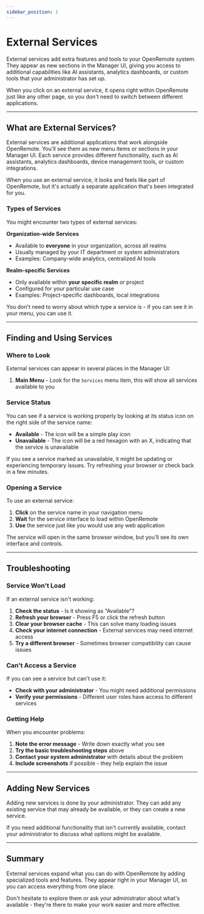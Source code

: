 ```yaml
---
sidebar_position: 1
---
```


# External Services

External services add extra features and tools to your OpenRemote system. They appear as new sections in the Manager UI, giving you access to additional capabilities like AI assistants, analytics dashboards, or custom tools that your administrator has set up.

When you click on an external service, it opens right within OpenRemote just like any other page, so you don't need to switch between different applications.

---

## What are External Services?

External services are additional applications that work alongside OpenRemote. You'll see them as new menu items or sections in your Manager UI. Each service provides different functionality, such as AI assistants, analytics dashboards, device management tools, or custom integrations.

When you use an external service, it looks and feels like part of OpenRemote, but it's actually a separate application that's been integrated for you.

### Types of Services

You might encounter two types of external services:

**Organization-wide Services**
- Available to **everyone** in your organization, across all realms
- Usually managed by your IT department or system administrators
- Examples: Company-wide analytics, centralized AI tools

**Realm-specific Services**
- Only available within **your specific realm** or project
- Configured for your particular use case
- Examples: Project-specific dashboards, local integrations

You don't need to worry about which type a service is - if you can see it in your menu, you can use it.

---

## Finding and Using Services

### Where to Look

External services can appear in several places in the Manager UI:

1. **Main Menu** - Look for the `Services` menu item, this will show all services available to you

### Service Status

You can see if a service is working properly by looking at its status icon on the right side of the service name:

- **Available** - The icon will be a simple play icon
- **Unavailable** - The icon will be a red hexagon with an X, indicating that the service is unavailable

If you see a service marked as unavailable, it might be updating or experiencing temporary issues. Try refreshing your browser or check back in a few minutes.

### Opening a Service

To use an external service:

1. **Click** on the service name in your navigation menu
2. **Wait** for the service interface to load within OpenRemote
3. **Use** the service just like you would use any web application

The service will open in the same browser window, but you'll see its own interface and controls.

---

## Troubleshooting

### Service Won't Load

If an external service isn't working:

1. **Check the status** - Is it showing as "Available"?
2. **Refresh your browser** - Press F5 or click the refresh button
3. **Clear your browser cache** - This can solve many loading issues
4. **Check your internet connection** - External services may need internet access
5. **Try a different browser** - Sometimes browser compatibility can cause issues

### Can't Access a Service

If you can see a service but can't use it:

- **Check with your administrator** - You might need additional permissions
- **Verify your permissions** - Different user roles have access to different services

### Getting Help

When you encounter problems:

1. **Note the error message** - Write down exactly what you see
2. **Try the basic troubleshooting steps** above
3. **Contact your system administrator** with details about the problem
4. **Include screenshots** if possible - they help explain the issue

---

## Adding New Services

Adding new services is done by your administrator. They can add any existing service that may already be available, or they can create a new service.

If you need additional functionality that isn't currently available, contact your administrator to discuss what options might be available.

---

## Summary

External services expand what you can do with OpenRemote by adding specialized tools and features. They appear right in your Manager UI, so you can access everything from one place.

Don't hesitate to explore them or ask your administrator about what's available - they're there to make your work easier and more effective.
